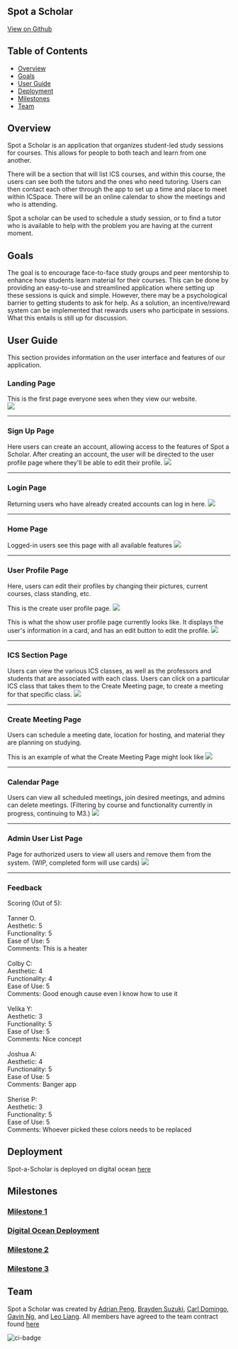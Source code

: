 ## Spot a Scholar 
[View on Github](https://github.com/spot-a-scholar)

## Table of Contents
* [Overview](#overview)
* [Goals](#goals)
* [User Guide](#user-guide)
* [Deployment](#deployment)
* [Milestones](#milestones)
* [Team](#team)

## Overview

Spot a Scholar is an application that organizes student-led study sessions for courses. This allows for people to both teach and learn from one another.

There will be a section that will list ICS courses, and within this course, the users can see both the tutors and the ones who need tutoring. Users can then contact each other through the app to set up a time and place to meet within ICSpace. There will be an online calendar to show the meetings and who is attending.

Spot a scholar can be used to schedule a study session, or to find a tutor who is available to help with the problem you are having at the current moment.

## Goals

The goal is to encourage face-to-face study groups and peer mentorship to enhance how students learn material for their courses. This can be done by providing an easy-to-use and streamlined application where setting up these sessions is quick and simple. However, there may be a psychological barrier to getting students to ask for help. As a solution, an incentive/reward system can be implemented that rewards users who participate in sessions. What this entails is still up for discussion. 

## User Guide

This section provides information on the user interface and features of our application.

### Landing Page
This is the first page everyone sees when they view our website.  
<img src="images/landing-final.jpg">
___

### Sign Up Page
Here users can create an account, allowing access to the features of Spot a Scholar. After creating an account, the user will be directed to the user profile page where they'll be able to edit their profile.
<img src="images/signup-final.jpg">
___

### Login Page
Returning users who have already created accounts can log in here.
<img src="images/login-final.jpg">
___

### Home Page
Logged-in users see this page with all available features
<img src="images/home-final.jpg">
___

### User Profile Page
Here, users can edit their profiles by changing their pictures, current courses, class standing, etc. 

This is the create user profile page.
<img src="images/userprofile-final.jpg">

This is what the show user profile page currently looks like. It displays the user's information in a card, and has an edit button to edit the profile.
<img  src="images/showprofile-page.jpg">
___

### ICS Section Page
Users can view the various ICS classes, as well as the professors and students that are associated with each class. Users can click on a particular ICS class that takes them to the Create Meeting page, to create a meeting for that specific class.
<img src="images/icsclasses-final.jpg">
___

### Create Meeting Page
Users can schedule a meeting date, location for hosting, and material they are planning on studying.

This is an example of what the Create Meeting Page might look like
<img src="images/createmeeting-page.jpg">
___

### Calendar Page
Users can view all scheduled meetings, join desired meetings, and admins can delete meetings. (Filtering by course and functionality currently in progress, continuing to M3.)
<img src="images/listmeetings-final.jpg">
___

### Admin User List Page
Page for authorized users to view all users and remove them from the system. (WIP, completed form will use cards)
<img src="images/UserListAdmin-mockup.png">
___

### Feedback
Scoring (Out of 5):<br>
<br>
Tanner O.<br>
Aesthetic: 5<br>
Functionality: 5<br>
Ease of Use: 5<br>
Comments: This is a heater<br>
<br>
Colby C: <br>
Aesthetic: 4<br>
Functionality: 4<br>
Ease of Use: 5<br>
Comments: Good enough cause even I know how to use it<br>
<br>
Velika Y:<br>
Aesthetic: 3<br>
Functionality: 5<br>
Ease of Use: 5<br>
Comments: Nice concept<br>
<br>
Joshua A:<br>
Aesthetic: 4<br>
Functionality: 5<br>
Ease of Use: 5<br>
Comments: Banger app<br>
<br>
Sherise P:<br>
Aesthetic: 3<br>
Functionality: 5<br>
Ease of Use: 5<br>
Comments: Whoever picked these colors needs to be replaced<br>

## Deployment
Spot-a-Scholar is deployed on digital ocean [here](http://161.35.229.168)

## Milestones

### [Milestone 1](https://github.com/orgs/spot-a-scholar/projects/1/views/1)
### [Digital Ocean Deployment](http://161.35.229.168)
### [Milestone 2](https://github.com/orgs/spot-a-scholar/projects/5/views/1)
### [Milestone 3](https://github.com/orgs/spot-a-scholar/projects/6/views/1)

## Team
Spot a Scholar was created by [Adrian Peng](https://github.com/AdrianPeng02), [Brayden Suzuki](https://github.com/braydens02), [Carl Domingo](https://github.com/carld20), [Gavin Ng](https://github.com/Ng-Gavin), and [Leo Liang](https://github.com/leoliang22). All members have agreed to the team contract found [here](https://docs.google.com/document/d/1xYJmXnE_EMxqvXJQP85zjtr-adYrsPa7Yv8gQr9Bpp4/edit)

![ci-badge](https://github.com/spot-a-scholar/spot-a-scholar/workflows/spot-a-scholar/badge.svg)

